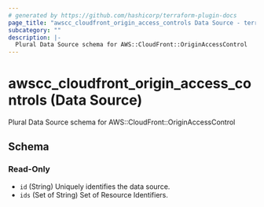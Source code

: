 ```yaml
---
# generated by https://github.com/hashicorp/terraform-plugin-docs
page_title: "awscc_cloudfront_origin_access_controls Data Source - terraform-provider-awscc"
subcategory: ""
description: |-
  Plural Data Source schema for AWS::CloudFront::OriginAccessControl
---
```


# awscc_cloudfront_origin_access_controls (Data Source)

Plural Data Source schema for AWS::CloudFront::OriginAccessControl



<!-- schema generated by tfplugindocs -->
## Schema

### Read-Only

- `id` (String) Uniquely identifies the data source.
- `ids` (Set of String) Set of Resource Identifiers.
